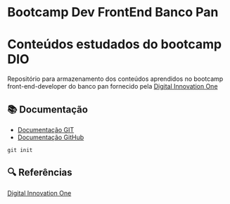# Bootcamp Dev FrontEnd Banco Pan

# Conteúdos estudados do bootcamp DIO

Repositório para armazenamento dos conteúdos aprendidos no bootcamp front-end-developer do banco pan fornecido pela [Digital Innovation One](https://web.dio.me/track/coding-future-banco-pan-desenvolvimento-frontend-com-angular)

## 📚 Documentação
- [Documentação GIT](https://www.git-scm.com/doc)
- [Documentação GitHub](https://docs.github.com/pt)

``` 
git init 
```

## 🔍 Referências 
[Digital Innovation One](https://www.dio.me/)
